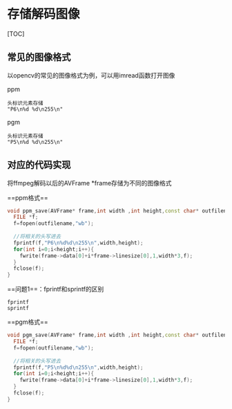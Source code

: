 # 存储解码图像

[TOC]



## 常见的图像格式

以opencv的常见的图像格式为例，可以用imread函数打开图像

ppm 

```
头标识元素存储
"P6\n%d %d\n255\n"
```



pgm

```
头标识元素存储
"P5\n%d %d\n255\n"
```







## 对应的代码实现

将ffmpeg解码以后的AVFrame *frame存储为不同的图像格式

==ppm格式==

```cpp
void ppm_save(AVFrame* frame,int width ,int height,const char* outfilename){
  FILE *f;
  f=fopen(outfilename,"wb");
  
  //将相关的头写进去
  fprintf(f,"P6\n%d%d\n255\n",width,height);
  for(int i=0;i<height;i++){
    fwrite(frame->data[0]+i*frame->linesize[0],1,width*3,f);
  }
  fclose(f);
}
```



==问题1==：fprintf和sprintf的区别

```
fprintf
sprintf

```





==pgm格式==

```cpp
void pgm_save(AVFrame* frame,int width ,int height,const char* outfilename){
  FILE *f;
  f=fopen(outfilename,"wb");
  
  //将相关的头写进去
  fprintf(f,"P5\n%d%d\n255\n",width,height);
  for(int i=0;i<height;i++){
    fwrite(frame->data[0]+i*frame->linesize[0],1,width*3,f);
  }
  fclose(f);
}
```















